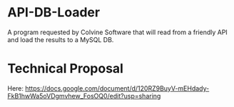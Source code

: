 # API-DB-Loader
A program requested by Colvine Software that will read from a friendly API and load the results to a MySQL DB. 

# Technical Proposal
Here: https://docs.google.com/document/d/120RZ9BuyV-mEHdady-FkB1hwWa5oVDgmvhew_FosOQ0/edit?usp=sharing
